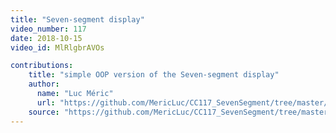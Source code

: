 ```yaml
---
title: "Seven-segment display"
video_number: 117
date: 2018-10-15
video_id: MlRlgbrAVOs

contributions:
    title: "simple OOP version of the Seven-segment display"
    author:
      name: "Luc Méric"
      url: "https://github.com/MericLuc/CC117_SevenSegment/tree/master/Desktop/processing-3.4/CC_117_Seven-Segment-Display"
    source: "https://github.com/MericLuc/CC117_SevenSegment/tree/master/Desktop/processing-3.4/CC_117_Seven-Segment-Display/Display"
---
```

